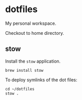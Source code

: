 # dotfiles

My personal workspace.

Checkout to home directory.

## stow

Install the `stow` application.

```
brew install stow
```

To deploy symlinks of the dot files:

```
cd ~/dotfiles
stow .
```

